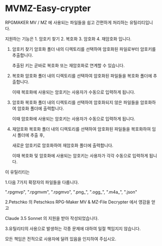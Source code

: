 # MVMZ-Easy-crypter

RPGMAKER MV / MZ 에 사용되는 파일들을 쉽고 간편하게 처리하는 유틸리티입니다.

지원하는 기능은 1. 암호키 찾기 2. 복호화 3. 암호화 4. 재암호화 입니다.

1. 암호키 찾기
   암호화 폴더 내의 디렉토리를 선택하여 암호화된 파일로부터 암호키를 추출합니다.
   
   추출된 키는 곧바로 복호화 또는 재암호화로 연계할 수 있습니다.
   
3. 복호화
   암호화 폴더 내의 디렉토리를 선택하여 암호화된 파일들을 복호화 폴더에 추출합니다.
   
   이때 복호화에 사용되는 암호키는 사용자가 수동으로 입력하게 됩니다.
   
5. 암호화
   복호화 폴더 내의 디렉토리를 선택하여 암호화되지 않은 파일들을 암호화하여 암호화 폴더에 출력합니다.
   
   이때 암호화에 사용되는 암호키는 사용자가 수동으로 입력하게 됩니다.
   
7. 재암호화
   복호화 폴더 내의 디렉토리를 선택하여 암호화된 파일들을 복호화하여 임시 폴더에 추출 후,
   
   새로운 암호키로 암호화하여 재암호화 폴더에 출력합니다.
   
   이때 복호화 및 암호화에 사용되는 암호키는 사용자가 각각 수동으로 입력하게 됩니다.


이 유틸리티는

1.다음 7가지 확장자의 파일들을 다룹니다.

  ".rpgmvp", ".rpgmvm", ".rpgmvo", ".png_", ".ogg_", ".m4a_", ".json"

2.Petschko 의 Petschkos RPG-Maker MV & MZ-File Decrypter 에서 영감을 얻고

  Claude 3.5 Sonnet 의 지원을 받아 작성되었습니다.

3.유틸리티의 사용으로 발생하는 각종 문제에 대하여 일절 책임지지 않습니다.

  모든 책임은 전적으로 사용자에 달려 있음을 인지하여 주십시오.
